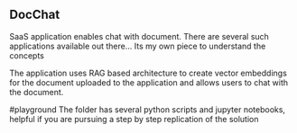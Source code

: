 ## DocChat
SaaS application enables chat with document.  There are several such applications available out there... Its my own piece to understand the concepts

The application uses RAG based architecture to create vector embeddings for the document uploaded to the application and allows users to chat with the document. 

#playground
The folder has several python scripts and jupyter notebooks, helpful if you are pursuing a step by step replication of the solution

